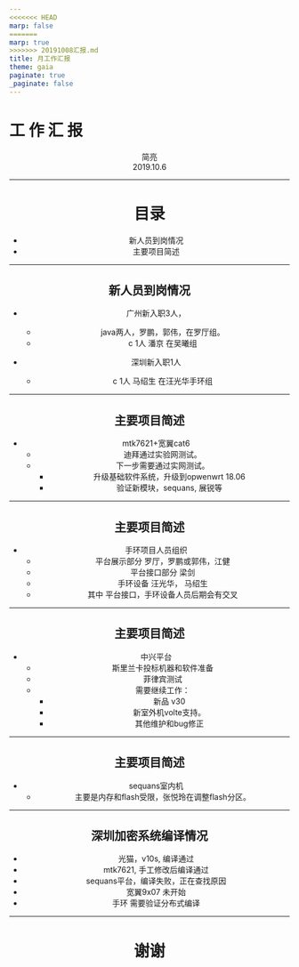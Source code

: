 ```yaml
---
<<<<<<< HEAD
marp: false
=======
marp: true
>>>>>>> 20191008汇报.md
title: 月工作汇报
theme: gaia
paginate: true
_paginate: false
---
```



# <!-- fit --> 工  作  汇  报

<center>简亮</>
<center>2019.10.6</>

---

# 目录


- 新人员到岗情况
- 主要项目简述

---

## 新人员到岗情况

- 广州新入职3人，
  - java两人，罗鹏，郭伟，在罗厅组。
  - c 1人 潘京 在吴曦组

- 深圳新入职1人
  - c 1人 马绍生 在汪光华手环组
---

## 主要项目简述

- mtk7621+宽翼cat6
  - 迪拜通过实验网测试。
  - 下一步需要通过实网测试。
    - 升级基础软件系统，升级到opwenwrt 18.06
    - 验证新模块，sequans, 展锐等
  
---

## 主要项目简述

- 手环项目人员组织
  - 平台展示部分 罗厅，罗鹏或郭伟，江健
  - 平台接口部分 梁剑 
  - 手环设备 汪光华， 马绍生
  - 其中 平台接口，手环设备人员后期会有交叉

---

## 主要项目简述

- 中兴平台
  - 斯里兰卡投标机器和软件准备
  - 菲律宾测试
  - 需要继续工作：
    - 新品 v30
    - 新室外机volte支持。
    - 其他维护和bug修正

---
## 主要项目简述

- sequans室内机
  - 主要是内存和flash受限，张悦玲在调整flash分区。

---
## 深圳加密系统编译情况
  - 光猫，v10s, 编译通过
  - mtk7621, 手工修改后编译通过 
  - sequans平台，编译失败，正在查找原因
  - 宽翼9x07 未开始
  - 手环 需要验证分布式编译
---

# <!-- fit --> 谢谢